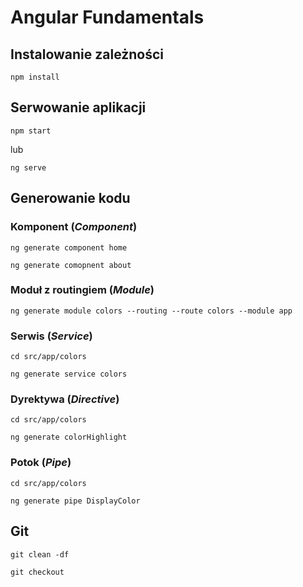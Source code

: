# Angular Fundamentals

## Instalowanie zależności

```shell
npm install
```

## Serwowanie aplikacji

```shell
npm start
```

lub

```shell
ng serve
```

## Generowanie kodu

### Komponent (_Component_)

```shell
ng generate component home

ng generate comopnent about
```

###  Moduł z routingiem (_Module_)

```shell
ng generate module colors --routing --route colors --module app
```

### Serwis (_Service_)

```shell
cd src/app/colors

ng generate service colors
```

### Dyrektywa (_Directive_)

```shell
cd src/app/colors

ng generate colorHighlight
```

### Potok (_Pipe_)

```shell
cd src/app/colors

ng generate pipe DisplayColor
```


## Git

```
git clean -df

git checkout
```

